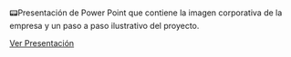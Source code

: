 📟Presentación de Power Point que contiene la imagen corporativa de la empresa y un paso a paso ilustrativo del proyecto.

[Ver Presentación](https://docs.google.com/presentation/d/1j4f3uanWBZb80OOanFRnsJBopGnMMB6b/edit#slide=id.p1)
